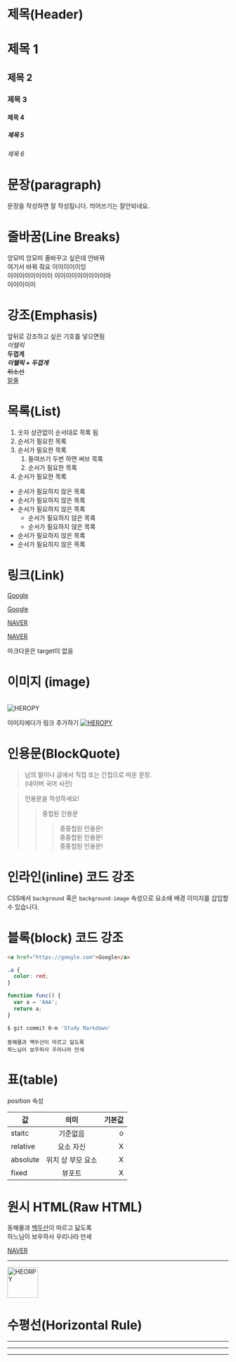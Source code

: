 # 제목(Header)

# 제목 1
## 제목 2
### 제목 3
#### 제목 4
##### 제목 5
###### 제목 6

# 문장(paragraph)

문장을 작성하면 잘 작성됩니다.  띄어쓰기는 잘안되네요.

# 줄바꿈(Line Breaks)
앙모띠 앙모띠 줄바꾸고 싶은데 안바꿔  
여기서 바꿔 줘요 이이이이이잉  
이이이이이이이이 이이이이이이이이이아<br>
이이이이이

# 강조(Emphasis)
앞뒤로 강조하고 싶은 기호를 넣으면됨  
_이텔릭_  
**두껍게**  
**_이텔릭 + 두껍게_**  
~~취소선~~  
<u>밑줄</u>

# 목록(List)

1. 숫자 상관없이 순서대로 목록 됨
1. 순서가 필요힌 목록
1. 순서가 필요한 목록
    1. 들여쓰기 두번 하면 써브 목록
    1. 순서가 필요한 목록
1. 순서가 필요한 목록

- 순서가 필요하지 않은 목록
- 순서가 필요하지 않은 목록
- 순서가 필요하지 않은 목록
    - 순서가 필요하지 않은 목록
    - 순서가 필요하지 않은 목록
- 순서가 필요하지 않은 목록
- 순서가 필요하지 않은 목록

# 링크(Link)

<a href="https://google.com">Google</a>

[Google](https://google.com)

<a href="https://naver.com" title="NAVER로 이동!">NAVER</a>

[NAVER](https://naver.com "NAVER로 이동!")

마크다운은 target이 없음  

# 이미지 (image)

![]()

![HEROPY](https://heropy.blog/css/images/logo.png)

이미지에다가 링크 추가하기
[![HEROPY](https://heropy.blog/css/images/logo.png)](https://heropy.blog/)

# 인용문(BlockQuote)

> 남의 말이나 글에서 직접 또는 간접으로 따온 문장.   
> (네이버 국어 사전)

> 인용문을 작성하세요!
>> 중첩된 인용문
>>> 중중첩된 인용문!  
>>> 중중첩된 인용문!  
>>> 중중첩된 인용문!  


# 인라인(inline) 코드 강조

CSS에서 `background` 혹은
`background-image` 속성으로 요소에 배경 이미지를 삽입할 수 있습니다.


# 블록(block) 코드 강조

```html
<a href="https://google.com">Google</a>
```


```css
.a {
  color: red;
}
```

```javascript
function func() {
  var a = 'AAA';
  return a;
}
```

```bash
$ git commit 0-m 'Study Markdown'
```

```plaintext
동해물과 백두산이 마르고 닳도록
하느님이 보우하사 우리나라 만세
```

# 표(table)

position 속성  

값 | 의미 | 기본값
--|:--:|--:
staitc | 기준없음 | o
relative | 요소 자신 | X
absolute | 위치 상 부모 요소 | X
fixed | 뷰포트 | X

# 원시 HTML(Raw HTML)

동해물과 <span style="text-decoration:  underline">백두산</span>이 마르고 닳도록<br/>
하느님이 보우하사 우리나라 만세

<a href="https://naver.com" title="NAVER로 이동!" target="_blanck">
NAVER</a>

---

<img width="70" src="https://heropy.blog/css/images/logo.png" alt="HEORPY">

# 수평선(Horizontal Rule)

---

***

___


